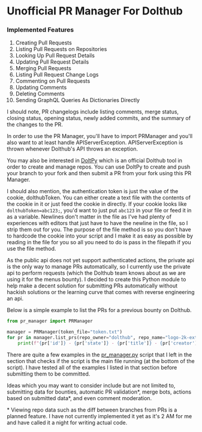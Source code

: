 # Unofficial PR Manager For Dolthub

### Implemented Features

1. Creating Pull Requests
2. Listing Pull Requests on Repositories
3. Looking Up Pull Request Details
4. Updating Pull Request Details
5. Merging Pull Requests
6. Listing Pull Request Change Logs
7. Commenting on Pull Requests
8. Updating Comments
9. Deleting Comments
10. Sending GraphQL Queries As Dictionaries Directly

I should note, PR changelogs include listing comments, merge status, closing status, opening status, newly added commits, and the summary of the changes to the PR.

In order to use the PR Manager, you'll have to import PRManager and you'll also want to at least handle APIServerException. APIServerException is thrown whenever Dolthub's API throws an exception.

You may also be interested in [DoltPy][doltpy] which is an official Dolthub tool in order to create and manage repos. You can use DoltPy to create and push your branch to your fork and then submit a PR from your fork using this PR Manager.

I should also mention, the authentication token is just the value of the cookie, dolthubToken. You can either create a text file with the contents of the cookie in it or just feed the cookie in directly. If your cookie looks like `dolthubToken=abc123;`, you'd want to just put `abc123` in your file or feed it in as a variable. Newlines don't matter in the file as I've had plenty of experiences with editors that just have to have the newline in the file, so I strip them out for you. The purpose of the file method is so you don't have to hardcode the cookie into your script and I make it as easy as possible by reading in the file for you so all you need to do is pass in the filepath if you use the file method.

As the public api does not yet support authenticated actions, the private api is the only way to manage PRs automatically, so I currently use the private api to perform requests (which the Dolthub team knows about as we are using it for the menus bounty). I decided to create this Python module to help make a decent solution for submitting PRs automatically without hackish solutions or the learning curve that comes with reverse engineering an api.

Below is a simple example to list the PRs for a previous bounty on Dolthub.

```Python
from pr_manager import PRManager

manager = PRManager(token_file="token.txt")
for pr in manager.list_prs(repo_owner="dolthub", repo_name="logo-2k-extended"):
    print(f"{pr['id']} - {pr['state']} - {pr['title']} - {pr['creator']} - {pr['creation_date']}")
```

There are quite a few examples in the [pr_manager.py][pr_manager] script that I left in the section that checks if the script is the main file running (at the bottom of the script). I have tested all of the examples I listed in that section before submitting them to be committed.

Ideas which you may want to consider include but are not limited to, submitting data for bounties, automatic PR validation\*, merge bots, actions based on submitted data\*, and even comment moderation.

\* Viewing repo data such as the diff between branches from PRs is a planned feature. I have not currently implemented it yet as it's 2 AM for me and have called it a night for writing actual code.

[doltpy]: https://pypi.org/project/doltpy
[pr_manager]: pr_manager/pr_manager.py
